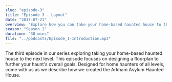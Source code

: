 ```yaml
---
slug: "episode-3"
title: "Episode 3 - Layout"
date: "2017-07-21"
overview: "Explore how you can take your home-based haunted house to the next level as we describe how we created the Arkham Asylum Haunted House"
season: "Season 1"
duration: "38 mins"
file: "../podcasts/Episode_1-Introduction.mp3"
---
```


The third episode in our series exploring taking your home-based haunted house to the next level. 
This episode focuses on designing a floorplan to further your haunt's overall goals. 
Designed for home haunters of all levels, come with us as we describe how we created the Arkham Asylum Haunted House. 
